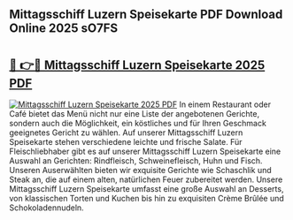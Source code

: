 ## Mittagsschiff Luzern Speisekarte PDF Download Online 2025 sO7FS

# <h2><a href="http://gcdqofu.nevu.top/?p=Mittagsschiff+Luzern+Speisekarte">🔗 👉🔴 Mittagsschiff Luzern Speisekarte 2025 PDF</a></h2>

[![Mittagsschiff Luzern Speisekarte 2025 PDF](https://i.imgur.com/dBaPXMq.png)](http://gcdqofu.nevu.top/?p=Mittagsschiff+Luzern+Speisekarte)
In einem Restaurant oder Café bietet das Menü nicht nur eine Liste der angebotenen Gerichte, sondern auch die Möglichkeit, ein köstliches und für Ihren Geschmack geeignetes Gericht zu wählen. Auf unserer Mittagsschiff Luzern Speisekarte stehen verschiedene leichte und frische Salate. Für Fleischliebhaber gibt es auf unserer Mittagsschiff Luzern Speisekarte eine Auswahl an Gerichten: Rindfleisch, Schweinefleisch, Huhn und Fisch. Unseren Auserwählten bieten wir exquisite Gerichte wie Schaschlik und Steak an, die auf einem alten, natürlichen Feuer zubereitet werden. Unsere Mittagsschiff Luzern Speisekarte umfasst eine große Auswahl an Desserts, von klassischen Torten und Kuchen bis hin zu exquisiten Crème Brûlée und Schokoladennudeln.
